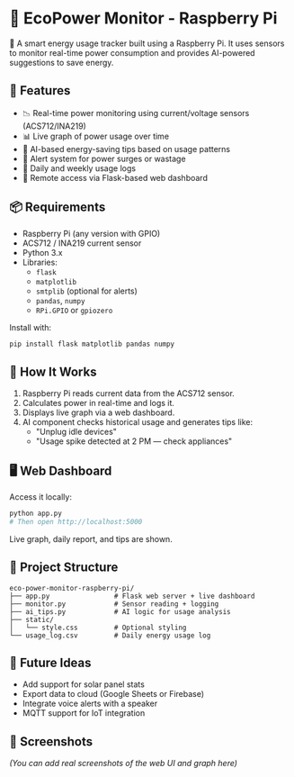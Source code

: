 # 🔋 EcoPower Monitor - Raspberry Pi

🌱 A smart energy usage tracker built using a Raspberry Pi. It uses sensors to monitor real-time power consumption and provides AI-powered suggestions to save energy.


## 🚀 Features

- 📉 Real-time power monitoring using current/voltage sensors (ACS712/INA219)
- 📊 Live graph of power usage over time
- 🧠 AI-based energy-saving tips based on usage patterns
- 🔔 Alert system for power surges or wastage
- 📝 Daily and weekly usage logs
- 📡 Remote access via Flask-based web dashboard


## 📦 Requirements

- Raspberry Pi (any version with GPIO)
- ACS712 / INA219 current sensor
- Python 3.x
- Libraries:
  - `flask`
  - `matplotlib`
  - `smtplib` (optional for alerts)
  - `pandas`, `numpy`
  - `RPi.GPIO` or `gpiozero`

Install with:

```bash
pip install flask matplotlib pandas numpy
```


## 🧠 How It Works

1. Raspberry Pi reads current data from the ACS712 sensor.
2. Calculates power in real-time and logs it.
3. Displays live graph via a web dashboard.
4. AI component checks historical usage and generates tips like:
   - "Unplug idle devices"
   - "Usage spike detected at 2 PM — check appliances"


## 🖥️ Web Dashboard

Access it locally:

```bash
python app.py
# Then open http://localhost:5000
```

Live graph, daily report, and tips are shown.


## 📂 Project Structure

```
eco-power-monitor-raspberry-pi/
├── app.py                # Flask web server + live dashboard
├── monitor.py            # Sensor reading + logging
├── ai_tips.py            # AI logic for usage analysis
├── static/
│   └── style.css         # Optional styling
└── usage_log.csv         # Daily energy usage log
```


## 🤖 Future Ideas

- Add support for solar panel stats
- Export data to cloud (Google Sheets or Firebase)
- Integrate voice alerts with a speaker
- MQTT support for IoT integration


## 📸 Screenshots

_(You can add real screenshots of the web UI and graph here)_

